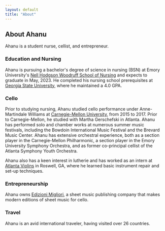 ```yaml
---
layout: default
title: "About"
---
```


## About Ahanu
Ahanu is a student nurse, cellist, and entrepreneur.

### Education and Nursing
Ahanu is pursuing a bachelor's degree of science in nursing (BSN) at Emory University's [Nell Hodgson Woodruff School of Nursing](https://nursing.emory.edu) and expects to graduate in May, 2023. He completed his nursing school prerequisites at [Georgia State University](https://gsu.edu), where he maintained a 4.0 GPA.

### Cello
Prior to studying nursing, Ahanu studied cello performance under Anne-Martindale Williams at [Carnegie-Mellon University](https://music.cmu.edu), from 2015 to 2017. Prior to Carnegie-Mellon, he studied with Martha Gerschefski in Atlanta. Ahanu has performed solo and chamber works at numerous summer music festivals, including the Bowdoin International Music Festival and the Brevard Music Center. Ahanu has extensive orchestral experience, both as a section player in the Carnegie-Mellon Philharmonic, a section player in the Emory University Symphony Orchestra, and as former co-principal cellist of the Atlanta Symphony Youth Orchestra.

Ahanu also has a keen interest in lutherie and has worked as an intern at [Atlanta Violins](www.atlantaviolins.com/) in Roswell, GA, where he learned basic instrument repair and set-up techniques.

### Entrepreneurship
Ahanu owns [Edizioni Migliori](https://cellobooks.net), a sheet music publishing company that makes modern editions of sheet music for cello.  

### Travel
Ahanu is an avid international traveler, having visited over 26 countries.
